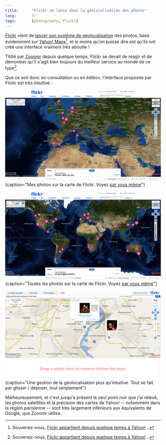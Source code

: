 ```yaml
---
title:      "Flickr se lance dans la géolocalisation des photos"
lang:       fr
tags:       [photography, Flickr]
---
```


[Flickr](https://www.flickr.com/) vient de [lancer son système de géolocalisation](http://blog.flickr.com/flickrblog/2006/08/great_shot_wher.html) des photos, basé évidemment sur [Yahoo! Maps](http://maps.yahoo.com/)[^1], et le moins qu'on puisse dire est qu'ils ont créé une interface vraiment très aboutie !


[^1]: Souvenez-vous, [Flickr appartient depuis quelque temps à Yahoo!](/2005/03/flickr-dans-l-escarcelle-de-yahoo.html)…

Titillé par [Zooomr](http://www.zooomr.com/) depuis quelque temps, Flickr se devait de réagir et de démontrer qu'il s'agit bien toujours du meilleur service au monde de ce type[^1].

Que ce soit donc en consultation ou en édition, l'interface proposée par Flickr est très intuitive :

![](Flickr_Explore_your_geotagged_photos_on_a_Map.png){caption="Mes photos sur la carte de Flickr. Voyez [par vous même](https://www.flickr.com/map/?&user_id=38608514@N00&order_by=interestingness&fLat=36.232538&fLon=14.326171&zl=14&min_upload_date=946713600&min_taken_date=1970-01-01%2000:00:00&map_type=hyb)"}


![](Flickr_Explore_everyone_s_geotagged_photos_on_a_Map.png){caption="Toutes les photos sur la carte de Flickr. Voyez [par vous même](https://flickr.com/map/)"}


![](Flickr_Organize_your_photos.png){caption="Une gestion de la géolocalisation plus qu'intuitive. Tout se fait par glisser / déposer, tout simplement"}


Malheureusement, et c'est jusqu'à présent le seul point noir que j'ai relevé, les photos satellites et la précision des cartes de Yahoo! -- notamment dans la région parisienne -- sont très largement inférieurs aux équivalents de Google, que Zooomr utilise.



[^1]: Ce sont eux qui le [disent](https://www.flickr.com/about/) : "almost certainly the best online photo management and sharing application in the world"
